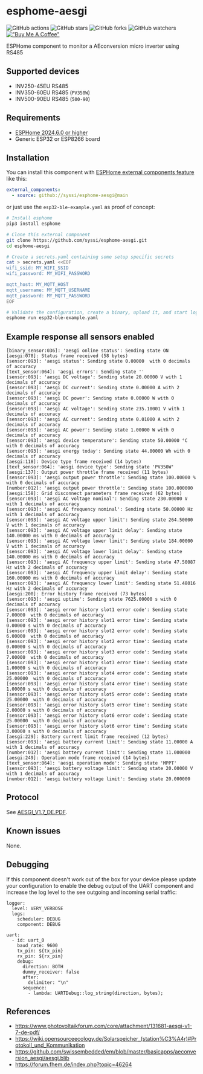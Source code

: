 # esphome-aesgi

![GitHub actions](https://github.com/syssi/esphome-aesgi/actions/workflows/ci.yaml/badge.svg)
![GitHub stars](https://img.shields.io/github/stars/syssi/esphome-aesgi)
![GitHub forks](https://img.shields.io/github/forks/syssi/esphome-aesgi)
![GitHub watchers](https://img.shields.io/github/watchers/syssi/esphome-aesgi)
[!["Buy Me A Coffee"](https://img.shields.io/badge/buy%20me%20a%20coffee-donate-yellow.svg)](https://www.buymeacoffee.com/syssi)

ESPHome component to monitor a AEconversion micro inverter using RS485

## Supported devices

* INV250-45EU RS485
* INV350-60EU RS485 (`PV350W`)
* INV500-90EU RS485 (`500-90`)

## Requirements

* [ESPHome 2024.6.0 or higher](https://github.com/esphome/esphome/releases)
* Generic ESP32 or ESP8266 board

## Installation

You can install this component with [ESPHome external components feature](https://esphome.io/components/external_components.html) like this:
```yaml
external_components:
  - source: github://syssi/esphome-aesgi@main
```

or just use the `esp32-ble-example.yaml` as proof of concept:

```bash
# Install esphome
pip3 install esphome

# Clone this external component
git clone https://github.com/syssi/esphome-aesgi.git
cd esphome-aesgi

# Create a secrets.yaml containing some setup specific secrets
cat > secrets.yaml <<EOF
wifi_ssid: MY_WIFI_SSID
wifi_password: MY_WIFI_PASSWORD

mqtt_host: MY_MQTT_HOST
mqtt_username: MY_MQTT_USERNAME
mqtt_password: MY_MQTT_PASSWORD
EOF

# Validate the configuration, create a binary, upload it, and start logs
esphome run esp32-ble-example.yaml

```

## Example response all sensors enabled

```
[binary_sensor:036]: 'aesgi online status': Sending state ON
[aesgi:078]: Status frame received (58 bytes)
[sensor:093]: 'aesgi status': Sending state 0.00000  with 0 decimals of accuracy
[text_sensor:064]: 'aesgi errors': Sending state ''
[sensor:093]: 'aesgi DC voltage': Sending state 20.00000 V with 1 decimals of accuracy
[sensor:093]: 'aesgi DC current': Sending state 0.00000 A with 2 decimals of accuracy
[sensor:093]: 'aesgi DC power': Sending state 0.00000 W with 0 decimals of accuracy
[sensor:093]: 'aesgi AC voltage': Sending state 235.10001 V with 1 decimals of accuracy
[sensor:093]: 'aesgi AC current': Sending state 0.01000 A with 2 decimals of accuracy
[sensor:093]: 'aesgi AC power': Sending state 1.00000 W with 0 decimals of accuracy
[sensor:093]: 'aesgi device temperature': Sending state 50.00000 °C with 0 decimals of accuracy
[sensor:093]: 'aesgi energy today': Sending state 44.00000 Wh with 0 decimals of accuracy
[aesgi:118]: Device type frame received (14 bytes)
[text_sensor:064]: 'aesgi device type': Sending state 'PV350W'
[aesgi:137]: Output power throttle frame received (11 bytes)
[sensor:093]: 'aesgi output power throttle': Sending state 100.00000 % with 0 decimals of accuracy
[number:012]: 'aesgi output power throttle': Sending state 100.000000
[aesgi:158]: Grid disconnect parameters frame received (62 bytes)
[sensor:093]: 'aesgi AC voltage nominal': Sending state 230.00000 V with 1 decimals of accuracy
[sensor:093]: 'aesgi AC frequency nominal': Sending state 50.00000 Hz with 1 decimals of accuracy
[sensor:093]: 'aesgi AC voltage upper limit': Sending state 264.50000 V with 1 decimals of accuracy
[sensor:093]: 'aesgi AC voltage upper limit delay': Sending state 140.00000 ms with 0 decimals of accuracy
[sensor:093]: 'aesgi AC voltage lower limit': Sending state 184.00000 V with 1 decimals of accuracy
[sensor:093]: 'aesgi AC voltage lower limit delay': Sending state 140.00000 ms with 0 decimals of accuracy
[sensor:093]: 'aesgi AC frequency upper limit': Sending state 47.50087 Hz with 2 decimals of accuracy
[sensor:093]: 'aesgi AC frequency upper limit delay': Sending state 160.00000 ms with 0 decimals of accuracy
[sensor:093]: 'aesgi AC frequency lower limit': Sending state 51.48016 Hz with 2 decimals of accuracy
[aesgi:200]: Error history frame received (73 bytes)
[sensor:093]: 'aesgi uptime': Sending state 7625.00000 s with 0 decimals of accuracy
[sensor:093]: 'aesgi error history slot1 error code': Sending state 7.00000  with 0 decimals of accuracy
[sensor:093]: 'aesgi error history slot1 error time': Sending state 0.00000 s with 0 decimals of accuracy
[sensor:093]: 'aesgi error history slot2 error code': Sending state 6.00000  with 0 decimals of accuracy
[sensor:093]: 'aesgi error history slot2 error time': Sending state 0.00000 s with 0 decimals of accuracy
[sensor:093]: 'aesgi error history slot3 error code': Sending state 7.00000  with 0 decimals of accuracy
[sensor:093]: 'aesgi error history slot3 error time': Sending state 1.00000 s with 0 decimals of accuracy
[sensor:093]: 'aesgi error history slot4 error code': Sending state 25.00000  with 0 decimals of accuracy
[sensor:093]: 'aesgi error history slot4 error time': Sending state 1.00000 s with 0 decimals of accuracy
[sensor:093]: 'aesgi error history slot5 error code': Sending state 25.00000  with 0 decimals of accuracy
[sensor:093]: 'aesgi error history slot5 error time': Sending state 2.00000 s with 0 decimals of accuracy
[sensor:093]: 'aesgi error history slot6 error code': Sending state 25.00000  with 0 decimals of accuracy
[sensor:093]: 'aesgi error history slot6 error time': Sending state 3.00000 s with 0 decimals of accuracy
[aesgi:229]: Battery current limit frame received (12 bytes)
[sensor:093]: 'aesgi battery current limit': Sending state 11.00000 A with 1 decimals of accuracy
[number:012]: 'aesgi battery current limit': Sending state 11.000000
[aesgi:249]: Operation mode frame received (14 bytes)
[text_sensor:064]: 'aesgi operation mode': Sending state 'MPPT'
[sensor:093]: 'aesgi battery voltage limit': Sending state 20.00000 V with 1 decimals of accuracy
[number:012]: 'aesgi battery voltage limit': Sending state 20.000000
```

## Protocol

See [AESGI_V1.7_DE.PDF](https://www.photovoltaikforum.com/core/attachment/131681-aesgi-v1-7-de-pdf/).

## Known issues

None.

## Debugging

If this component doesn't work out of the box for your device please update your configuration to enable the debug output of the UART component and increase the log level to the see outgoing and incoming serial traffic:

```
logger:
  level: VERY_VERBOSE
  logs:
    scheduler: DEBUG
    component: DEBUG

uart:
  - id: uart_0
    baud_rate: 9600
    tx_pin: ${tx_pin}
    rx_pin: ${rx_pin}
    debug:
      direction: BOTH
      dummy_receiver: false
      after:
        delimiter: "\n"
      sequence:
        - lambda: UARTDebug::log_string(direction, bytes);
```

## References

* https://www.photovoltaikforum.com/core/attachment/131681-aesgi-v1-7-de-pdf/
* https://wiki.opensourceecology.de/Solarspeicher_(station%C3%A4r)#Protokoll_und_Kommunikation
* https://github.com/swissembedded/em/blob/master/basicapps/aeconversion_aesgi/aesgi.blib
* https://forum.fhem.de/index.php?topic=46264
